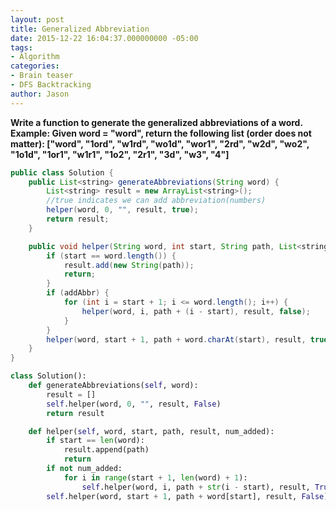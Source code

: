 ```yaml
---
layout: post
title: Generalized Abbreviation
date: 2015-12-22 16:04:37.000000000 -05:00
tags:
- Algorithm
categories:
- Brain teaser
- DFS Backtracking
author: Jason
---
```

**Write a function to generate the generalized abbreviations of a word. Example: Given word = "word", return the following list (order does not matter): ["word", "1ord", "w1rd", "wo1d", "wor1", "2rd", "w2d", "wo2", "1o1d", "1or1", "w1r1", "1o2", "2r1", "3d", "w3", "4"]**

``` java
public class Solution {
    public List<string> generateAbbreviations(String word) {
        List<string> result = new ArrayList<string>();
        //true indicates we can add abbreviation(numbers)
        helper(word, 0, "", result, true);
        return result;
    }

    public void helper(String word, int start, String path, List<string> result, boolean addAbbr) {
        if (start == word.length()) {
            result.add(new String(path));
            return;
        }
        if (addAbbr) {
            for (int i = start + 1; i <= word.length(); i++) {
                helper(word, i, path + (i - start), result, false);
            }
        }
        helper(word, start + 1, path + word.charAt(start), result, true);
    }
}
```

```python
class Solution():
    def generateAbbreviations(self, word):
        result = []
        self.helper(word, 0, "", result, False)
        return result

    def helper(self, word, start, path, result, num_added):
        if start == len(word):
            result.append(path)
            return
        if not num_added:
            for i in range(start + 1, len(word) + 1):
                self.helper(word, i, path + str(i - start), result, True)
        self.helper(word, start + 1, path + word[start], result, False)
```
